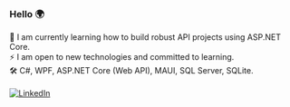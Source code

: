 ### Hello 🌍

🔭 I am currently learning how to build robust API projects using ASP.NET Core.
\
⚡ I am open to new technologies and committed to learning.
\
🛠️ C#, WPF, ASP.NET Core (Web API), MAUI, SQL Server, SQLite.
\
\
[![LinkedIn](https://img.shields.io/badge/LinkedIn-%230077B5.svg?logo=linkedin&logoColor=white)](https://www.linkedin.com/in/zadok-joshua-02b653178/) 

